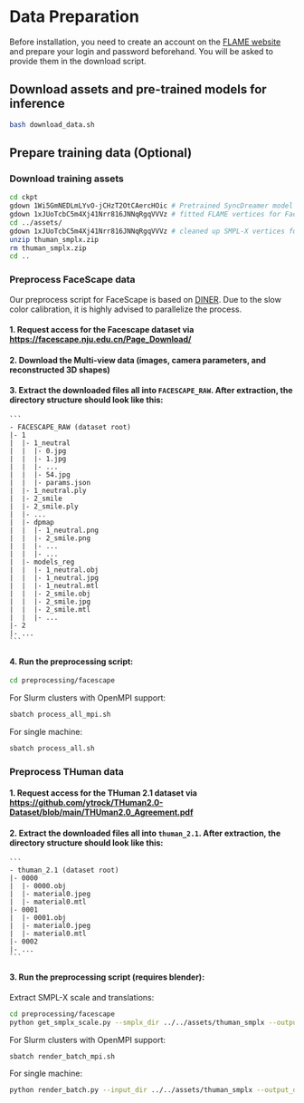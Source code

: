 # Data Preparation
Before installation, you need to create an account on the [FLAME website](https://flame.is.tue.mpg.de/) and prepare your login and password beforehand. You will be asked to provide them in the download script.

## Download assets and pre-trained models for inference

```bash
bash download_data.sh
```


## Prepare training data (Optional)
### Download training assets

```bash
cd ckpt
gdown 1Wi5GmNEDLmLYvO-jCHzT2OtCAercHOic # Pretrained SyncDreamer model
gdown 1xJUoTcbC5m4Xj41Nrr816JNNqRgqVVVz # fitted FLAME vertices for FaceScape
cd ../assets/
gdown 1xJUoTcbC5m4Xj41Nrr816JNNqRgqVVVz # cleaned up SMPL-X vertices for THuman 2.1
unzip thuman_smplx.zip
rm thuman_smplx.zip
cd ..
```

### Preprocess FaceScape data
Our preprocess script for FaceScape is based on [DINER](). Due to the slow color calibration, it is highly advised to parallelize the process.
#### 1. Request access for the Facescape dataset via https://facescape.nju.edu.cn/Page_Download/
#### 2. Download the Multi-view data (images, camera parameters, and reconstructed 3D shapes)
#### 3. Extract the downloaded files all into `FACESCAPE_RAW`. After extraction, the directory structure should look like this:
    ```
    - FACESCAPE_RAW (dataset root)
    |- 1
    |  |- 1_neutral
    |  |  |- 0.jpg
    |  |  |- 1.jpg
    |  |  |- ...
    |  |  |- 54.jpg
    |  |  |- params.json
    |  |- 1_neutral.ply
    |  |- 2_smile
    |  |- 2_smile.ply
    |  |- ...
    |  |- dpmap
    |  |  |- 1_neutral.png
    |  |  |- 2_smile.png
    |  |  |- ...
    |  |  |- ...
    |  |- models_reg
    |  |  |- 1_neutral.obj
    |  |  |- 1_neutral.jpg
    |  |  |- 1_neutral.mtl
    |  |  |- 2_smile.obj
    |  |  |- 2_smile.jpg
    |  |  |- 2_smile.mtl
    |  |  |- ...
    |- 2
    |- ...
    ```
#### 4. Run the preprocessing script:
```bash
cd preprocessing/facescape
```

For Slurm clusters with OpenMPI support:
```bash
sbatch process_all_mpi.sh
```

For single machine:
```bash
sbatch process_all.sh
```

### Preprocess THuman data
#### 1. Request access for the THuman 2.1 dataset via https://github.com/ytrock/THuman2.0-Dataset/blob/main/THUman2.0_Agreement.pdf
#### 2. Extract the downloaded files all into `thuman_2.1`. After extraction, the directory structure should look like this:
    ```
    - thuman_2.1 (dataset root)
    |- 0000
    |  |- 0000.obj
    |  |- material0.jpeg
    |  |- material0.mtl
    |- 0001
    |  |- 0001.obj
    |  |- material0.jpeg
    |  |- material0.mtl
    |- 0002
    |- ...
    ```

#### 3. Run the preprocessing script (requires blender):

Extract SMPL-X scale and translations:
```bash
cd preprocessing/facescape
python get_smplx_scale.py --smplx_dir ../../assets/thuman_smplx --output_dir OUTPUT_DIR
```

For Slurm clusters with OpenMPI support:
```bash
sbatch render_batch_mpi.sh
```

For single machine:
```bash
python render_batch.py --input_dir ../../assets/thuman_smplx --output_dir OUTPUT_DIR
```
